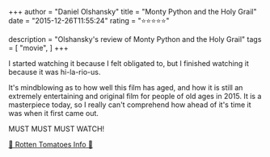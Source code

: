 +++
author = "Daniel Olshansky"
title = "Monty Python and the Holy Grail"
date = "2015-12-26T11:55:24"
rating = "⭐⭐⭐⭐⭐"

description = "Olshansky's review of Monty Python and the Holy Grail"
tags = [
    "movie",
]
+++


I started watching it because I felt obligated to, but I finished watching it because it was hi-la-rio-us.

It's mindblowing as to how well this film has aged, and how it is still an extremely entertaining and original film for people of old ages in 2015. It is a masterpiece today, so I really can't comprehend how ahead of it's time it was when it first came out.

MUST MUST MUST WATCH!

[🍅 Rotten Tomatoes Info 🍅](https://www.rottentomatoes.com//m/monty_python_and_the_holy_grail)